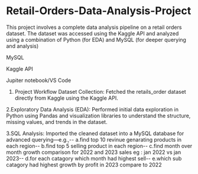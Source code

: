 # Retail-Orders-Data-Analysis-Project
This project involves a complete data analysis pipeline on a retail orders dataset. The dataset was accessed using the Kaggle API and analyzed using a combination of Python (for EDA) and MySQL (for deeper querying and analysis)

MySQL

Kaggle API

Jupiter notebook/VS Code
1. Project Workflow
Dataset Collection:
Fetched the retails_order dataset directly from Kaggle using the Kaggle API.

2.Exploratory Data Analysis (EDA):
Performed initial data exploration in Python using Pandas and visualization libraries to understand the structure, missing values, and trends in the dataset.

3.SQL Analysis:
Imported the cleaned dataset into a MySQL database for advanced querying—e.g.,-- 
a.find top 10 revinue genarating products in each region--
b.find top 5 selling product in each region--
c.find month over month growth comparison for 2022 and 2023 sales eg :	jan 2022 vs jan 2023--
d.for each catagory which month had highest sell--
e.which sub catagory had highest growth by profit in 2023 compare to 2022
